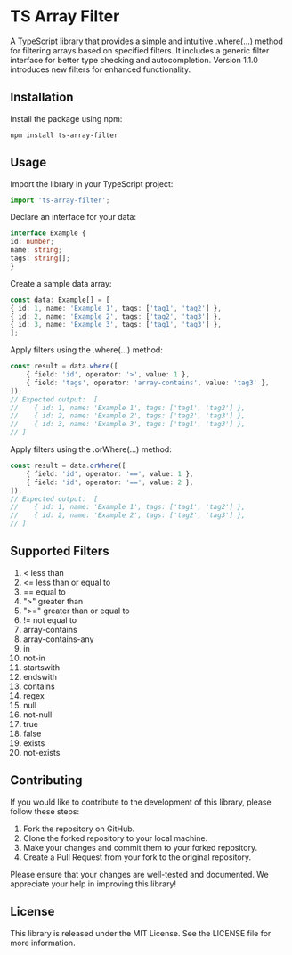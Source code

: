 # TS Array Filter

A TypeScript library that provides a simple and intuitive .where(...) method for filtering arrays based on specified filters. It includes a generic filter interface for better type checking and autocompletion. Version 1.1.0 introduces new filters for enhanced functionality.

## Installation

Install the package using npm:

```
npm install ts-array-filter
```

## Usage

Import the library in your TypeScript project:

```typescript
import 'ts-array-filter';
```

Declare an interface for your data:

```typescript
interface Example {
id: number;
name: string;
tags: string[];
}
```

Create a sample data array:

```typescript
const data: Example[] = [
{ id: 1, name: 'Example 1', tags: ['tag1', 'tag2'] },
{ id: 2, name: 'Example 2', tags: ['tag2', 'tag3'] },
{ id: 3, name: 'Example 3', tags: ['tag1', 'tag3'] },
];
```

Apply filters using the .where(...) method:

```typescript
const result = data.where([
    { field: 'id', operator: '>', value: 1 },
    { field: 'tags', operator: 'array-contains', value: 'tag3' },
]);
// Expected output:  [
//    { id: 1, name: 'Example 1', tags: ['tag1', 'tag2'] },
//    { id: 2, name: 'Example 2', tags: ['tag2', 'tag3'] },
//    { id: 3, name: 'Example 3', tags: ['tag1', 'tag3'] },
// ]
```

Apply filters using the .orWhere(...) method:

```typescript
const result = data.orWhere([
    { field: 'id', operator: '==', value: 1 },
    { field: 'id', operator: '==', value: 2 },
]);
// Expected output:  [
//    { id: 1, name: 'Example 1', tags: ['tag1', 'tag2'] },
//    { id: 2, name: 'Example 2', tags: ['tag2', 'tag3'] },
// ]
```

## Supported Filters

1. < less than
2. <= less than or equal to
3. == equal to
4. ">" greater than
5. ">=" greater than or equal to
6. != not equal to
7. array-contains
8. array-contains-any
9. in
10. not-in
11. startswith 
12. endswith 
13. contains 
14. regex 
15. null 
16. not-null 
17. true 
18. false 
19. exists 
20. not-exists

## Contributing

If you would like to contribute to the development of this library, please follow these steps:

1. Fork the repository on GitHub.
2. Clone the forked repository to your local machine.
3. Make your changes and commit them to your forked repository.
4. Create a Pull Request from your fork to the original repository.

Please ensure that your changes are well-tested and documented. We appreciate your help in improving this library!

## License

This library is released under the MIT License. See the LICENSE file for more information.
